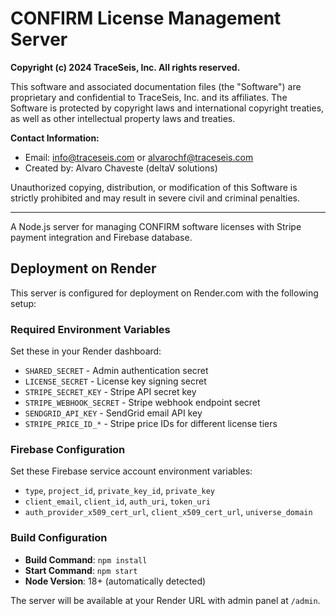 # CONFIRM License Management Server

**Copyright (c) 2024 TraceSeis, Inc. All rights reserved.**

This software and associated documentation files (the "Software") are proprietary and confidential to TraceSeis, Inc. and its affiliates. The Software is protected by copyright laws and international copyright treaties, as well as other intellectual property laws and treaties.

**Contact Information:**
- Email: info@traceseis.com or alvarochf@traceseis.com
- Created by: Alvaro Chaveste (deltaV solutions)

Unauthorized copying, distribution, or modification of this Software is strictly prohibited and may result in severe civil and criminal penalties.

---

A Node.js server for managing CONFIRM software licenses with Stripe payment integration and Firebase database.

## Deployment on Render

This server is configured for deployment on Render.com with the following setup:

### Required Environment Variables

Set these in your Render dashboard:

- `SHARED_SECRET` - Admin authentication secret
- `LICENSE_SECRET` - License key signing secret
- `STRIPE_SECRET_KEY` - Stripe API secret key
- `STRIPE_WEBHOOK_SECRET` - Stripe webhook endpoint secret
- `SENDGRID_API_KEY` - SendGrid email API key
- `STRIPE_PRICE_ID_*` - Stripe price IDs for different license tiers

### Firebase Configuration

Set these Firebase service account environment variables:
- `type`, `project_id`, `private_key_id`, `private_key`
- `client_email`, `client_id`, `auth_uri`, `token_uri`
- `auth_provider_x509_cert_url`, `client_x509_cert_url`, `universe_domain`

### Build Configuration

- **Build Command**: `npm install`
- **Start Command**: `npm start`
- **Node Version**: 18+ (automatically detected)

The server will be available at your Render URL with admin panel at `/admin`.

